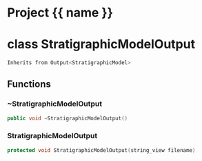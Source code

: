 <script setup>
import {useRoute} from 'vitepress'
const {path} = useRoute()
const tokens = path.split('/')
const words = tokens[2].split('-');
for (let i = 0; i < words.length; i++) {
    words[i] = words[i].charAt(0).toUpperCase() + words[i].slice(1);
    words[i] = words[i].replace('geode', 'Geode')
}
const name = words.join('-');
</script>
# Project {{ name }}

# class StratigraphicModelOutput


```cpp
Inherits from Output<StratigraphicModel>
```



## Functions

### ~StratigraphicModelOutput

```cpp
public void ~StratigraphicModelOutput()
```


### StratigraphicModelOutput

```cpp
protected void StratigraphicModelOutput(string_view filename)
```




